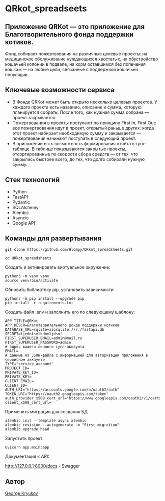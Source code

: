 # QRkot_spreadseets
## Приложение QRKot — это приложение для Благотворительного фонда поддержки котиков.
Фонд собирает пожертвования на различные целевые проекты: на медицинское обслуживание нуждающихся хвостатых, на обустройство кошачьей колонии в подвале, на корм оставшимся без попечения кошкам — на любые цели, связанные с поддержкой кошачьей популяции.
## Ключевые возможности сервиса
- В Фонде QRKot может быть открыто несколько целевых проектов. У каждого проекта есть название, описание и сумма, которую планируется собрать. После того, как нужная сумма собрана — проект закрывается.
- Пожертвования в проекты поступают по принципу First In, First Out: все пожертвования идут в проект, открытый раньше других; когда этот проект набирает необходимую сумму и закрывается — пожертвования начинают поступать в следующий проект.
- В приложении есть возможность формирования отчёта в гугл-таблице. В таблице показываются закрытые проекты, отсортированные по скорости сбора средств — от тех, что закрылись быстрее всего, до тех, что долго собирали нужную сумму.

## Стек технологий
- Python
- FastAPI
- Pydantic
- SQLAlchemy
- Alembic
- Asyncio
- Google API
## Команды для развертывания
```
git clone https://github.com/Hlompy/QRkot_spreadsheets.git
```

```
cd QRkot_spreadsheets
```

Cоздать и активировать виртуальное окружение:

```
python3 -m venv venv
source venv/bin/activate
```


Обновить библиотеку pip, установить зависимости

```
python3 -m pip install --upgrade pip
pip install -r requirements.txt
```
Создать файл .env и заполнить его по следующему шаблону:
```
APP_TITLE=QRKot
APP_DESCR=Благотворительного фонда поддержки котиков
DATABASE_URL=sqlite+aiosqlite:///./fastapi.db
SECRET=fjednfsvlkdnvljdsnf
FIRST_SUPERUSER_EMAIL=admin@mail.ru
FIRST_SUPERUSER_PASSWORD=admin
# адрес вашего личного гугл-аккаунта
EMAIL=
# данные из JSON-файла с информацией для авторизации приложения в сервисном аккаунте
TYPE="service_account"
PROJECT_ID=
PRIVATE_KEY_ID=
PRIVATE_KEY=
CLIENT_EMAIL=
CLIENT_ID=
AUTH_URI="https://accounts.google.com/o/oauth2/auth"
TOKEN_URI="https://oauth2.googleapis.com/token"
auth_provider_x509_cert_url="https://www.googleapis.com/oauth2/v1/certs"
client_x509_cert_url=
```
Применить миграции для создания БД
```
alembic init --template async alembic
alembic revision --autogenerate -m "First migration"
alembic upgrade head
```
Запустить проект:

```
uvicorn app.main:app
```
Документация к API:

http://127.0.0.1:8000/docs - Swagger



## Автор
[George Kryukov](https://github.com/Hlompy/) <a href='https://github.com/hlompy/'>
